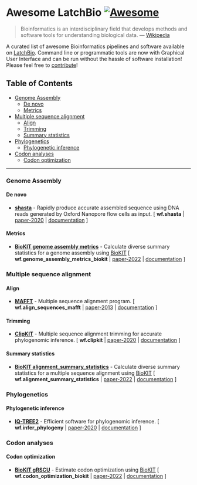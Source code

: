# Awesome LatchBio [![Awesome](https://cdn.rawgit.com/sindresorhus/awesome/d7305f38d29fed78fa85652e3a63e154dd8e8829/media/badge.svg)](https://github.com/sindresorhus/awesome)

> Bioinformatics is an interdisciplinary field that develops methods and software tools for understanding biological data. — [Wikipedia](https://en.wikipedia.org/wiki/Bioinformatics)

A curated list of awesome Bioinformatics pipelines and software available on [LatchBio](https://console.latch.bio/explore). Command line or programmatic tools are now with Graphical User Interface and can be run without the hassle of software installation! Please feel free to [contribute](CONTRIBUTING.md)!

<!-- START doctoc generated TOC please keep comment here to allow auto update -->
<!-- DON'T EDIT THIS SECTION, INSTEAD RE-RUN doctoc TO UPDATE -->
## Table of Contents

- [Genome Assembly](#genome-assembly)
  - [De novo](#de-novo)
  - [Metrics](#metrics)
- [Multiple sequence alignment](#multiple-sequence-alignment)
  - [Align](#align)
  - [Trimming](#trimming)
  - [Summary statistics](#summary-statistics)
- [Phylogenetics](#phylogenetics)
  - [Phylogenetic inference](#phylogenetic-inference)
- [Codon analyses](#codon-analyses)
  - [Codon optimization](#codon-optimization)

<!-- END doctoc generated TOC please keep comment here to allow auto update -->

---

### Genome Assembly

#### De novo

- **[shasta](https://github.com/chanzuckerberg/shasta)** - Rapidly produce accurate assembled sequence using DNA reads generated by Oxford Nanopore flow cells as input. [ **wf.shasta** | [paper-2020](https://pubmed.ncbi.nlm.nih.gov/32686750) | [documentation](https://chanzuckerberg.github.io/shasta) ]

#### Metrics
- **[BioKIT genome assembly metrics](https://jlsteenwyk.com/BioKIT/)** - Calculate diverse summary statistics for a genome assembly using [BioKIT](https://academic.oup.com/genetics/advance-article-abstract/doi/10.1093/genetics/iyac079/6583183) [ **wf.genome_assembly_metrics_biokit** | [paper-2022](https://academic.oup.com/genetics/advance-article-abstract/doi/10.1093/genetics/iyac079/6583183) | [documentation](https://jlsteenwyk.com/BioKIT/) ]

### Multiple sequence alignment

#### Align
- **[MAFFT](https://mafft.cbrc.jp/alignment/software/)** - Multiple sequence alignment program. [ **wf.align_sequences_mafft** |  [paper-2013](https://academic.oup.com/mbe/article/30/4/772/1073398) | [documentation](https://mafft.cbrc.jp/alignment/software/) ]

#### Trimming
- **[ClipKIT](https://github.com/JLSteenwyk/ClipKIT)** - Multiple sequence alignment trimming for accurate phylogenomic inference. [ **wf.clipkit** | [paper-2020](https://journals.plos.org/plosbiology/article?id=10.1371/journal.pbio.3001007) | [documentation](https://jlsteenwyk.com/ClipKIT/) ]

#### Summary statistics
- **[BioKIT alignment_summary_statistics](https://jlsteenwyk.com/BioKIT/)** - Calculate diverse summary statistics for a multiple sequence alignment using [BioKIT](https://academic.oup.com/genetics/advance-article-abstract/doi/10.1093/genetics/iyac079/6583183) [ **wf.alignment_summary_statistics** | [paper-2022](https://academic.oup.com/genetics/advance-article-abstract/doi/10.1093/genetics/iyac079/6583183) | [documentation](https://jlsteenwyk.com/BioKIT/) ]

### Phylogenetics

#### Phylogenetic inference
- **[IQ-TREE2](http://www.iqtree.org/doc/)** - Efficient software for phylogenomic inference. [ **wf.infer_phylogeny** | [paper-2020](https://doi.org/10.1093/molbev/msaa015) | [documentation](http://www.iqtree.org/doc/) ]

### Codon analyses

#### Codon optimization
- **[BioKIT gRSCU](https://jlsteenwyk.com/BioKIT/)** - Estimate codon optimization using [BioKIT](https://academic.oup.com/genetics/advance-article-abstract/doi/10.1093/genetics/iyac079/6583183) [ **wf.codon_optimization_biokit** | [paper-2022](https://academic.oup.com/genetics/advance-article-abstract/doi/10.1093/genetics/iyac079/6583183) | [documentation](https://jlsteenwyk.com/BioKIT/) ]